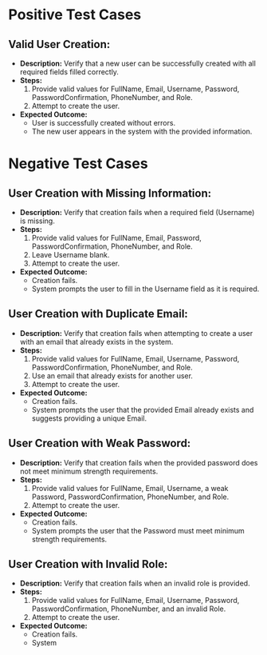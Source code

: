 # Positive Test Cases

## Valid User Creation:
- **Description:** Verify that a new user can be successfully created with all required fields filled correctly.
- **Steps:**
  1. Provide valid values for FullName, Email, Username, Password, PasswordConfirmation, PhoneNumber, and Role.
  2. Attempt to create the user.
- **Expected Outcome:**
  - User is successfully created without errors.
  - The new user appears in the system with the provided information.

# Negative Test Cases

## User Creation with Missing Information:
- **Description:** Verify that creation fails when a required field (Username) is missing.
- **Steps:**
  1. Provide valid values for FullName, Email, Password, PasswordConfirmation, PhoneNumber, and Role.
  2. Leave Username blank.
  3. Attempt to create the user.
- **Expected Outcome:**
  - Creation fails.
  - System prompts the user to fill in the Username field as it is required.

## User Creation with Duplicate Email:
- **Description:** Verify that creation fails when attempting to create a user with an email that already exists in the system.
- **Steps:**
  1. Provide valid values for FullName, Email, Username, Password, PasswordConfirmation, PhoneNumber, and Role.
  2. Use an email that already exists for another user.
  3. Attempt to create the user.
- **Expected Outcome:**
  - Creation fails.
  - System prompts the user that the provided Email already exists and suggests providing a unique Email.

## User Creation with Weak Password:
- **Description:** Verify that creation fails when the provided password does not meet minimum strength requirements.
- **Steps:**
  1. Provide valid values for FullName, Email, Username, a weak Password, PasswordConfirmation, PhoneNumber, and Role.
  2. Attempt to create the user.
- **Expected Outcome:**
  - Creation fails.
  - System prompts the user that the Password must meet minimum strength requirements.

## User Creation with Invalid Role:
- **Description:** Verify that creation fails when an invalid role is provided.
- **Steps:**
  1. Provide valid values for FullName, Email, Username, Password, PasswordConfirmation, PhoneNumber, and an invalid Role.
  2. Attempt to create the user.
- **Expected Outcome:**
  - Creation fails.
  - System
